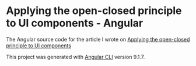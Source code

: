 # Applying the open-closed principle to UI components - Angular

The Angular source code for the article I wrote on [Applying the open-closed principle to UI components](https://learnitmyway.com/open-closed-ui/)

This project was generated with [Angular CLI](https://github.com/angular/angular-cli) version 9.1.7.
